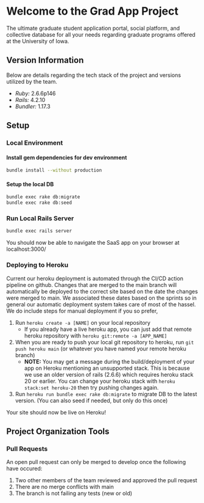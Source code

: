 # Welcome to the Grad App Project
The ultimate graduate student application portal, social platform, and collective database for all your needs regarding graduate programs offered at the University of Iowa.

## Version Information
Below are details regarding the tech stack of the project and versions utilized by the team.

- *Ruby:* 2.6.6p146
- *Rails:* 4.2.10
- *Bundler:* 1.17.3

## Setup

### Local Environment

#### Install gem dependencies for dev environment
```bash
bundle install --without production
```

#### Setup the local DB
```bash
bundle exec rake db:migrate
bundle exec rake db:seed
```

### Run Local Rails Server
```bash
bundle exec rails server
```

You should now be able to navigate the SaaS app on your browser at localhost:3000/

### Deploying to Heroku

Current our heroku deployment is automated through the CI/CD action pipeline on github. Changes that are merged to the main branch will automatically be deployed to the correct site based on the date the changes were merged to main. We associated these dates based on the sprints so in general our automatic deployment system takes care of most of the hassel. We do include steps for manual deployment if you so prefer,

1. Run `heroku create -a [NAME]` on your local repository
    - If you already have a live heroku app, you can just add that remote heroku repository with `heroku git:remote -a [APP_NAME]`
2. When you are ready to push your local git repository to heroku, run `git push heroku main` (or whatever you have named your remote heroku branch)
    - **NOTE:** You may get a message during the build/deployment of your app on Heroku mentioning an unsupported stack. This is because we use an older version of rails (2.6.6) which requires heroku stack 20 or earlier. You can change your heroku stack with `heroku stack:set heroku-20` then try pushing changes again.
3. Run `heroku run bundle exec rake db:migrate` to migrate DB to the latest version. (You can also seed if needed, but only do this once)

Your site should now be live on Heroku!

## Project Organization Tools

### Pull Requests
An open pull request can only be merged to develop once the following have occured:
1. Two other members of the team reviewed and approved the pull request
2. There are no merge conflicts with main
3. The branch is not failing any tests (new or old)
